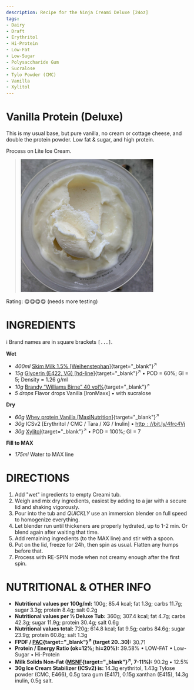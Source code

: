 ```yaml
---
description: Recipe for the Ninja Creami Deluxe [24oz]
tags:
- Dairy
- Draft
- Erythritol
- Hi-Protein
- Low-Fat
- Low-Sugar
- Polysaccharide Gum
- Sucralose
- Tylo Powder (CMC)
- Vanilla
- Xylitol
---
```

# Vanilla Protein (Deluxe)

This is my usual base, but pure vanilla, no cream or cottage cheese, and double the protein powder.
Low fat & sugar, and high protein.

Process on Lite Ice Cream.

> <img width=360 alt="Spun Ice Cream" src="Vanilla-Protein_2025-05-12.jpg" class="zoomable" />

Rating: 😋😋😋😋 (needs more testing)

# INGREDIENTS

ℹ️ Brand names are in square brackets `[...]`.

**Wet**

  - _400ml_ [Skim Milk 1.5% \[Weihenstephan\]](/ice-creamery/info/ingredients/#skim-milk){target="_blank"}<sup>↗</sup>
  - _15g_ [Glycerin (E422, VG) \[hd-line\]](/ice-creamery/info/ingredients/#vegetable-glycerin-glycerol-vg-e422){target="_blank"}<sup>↗</sup> • POD = 60%; GI = 5; Density = 1.26 g/ml
  - _10g_ [Brandy “Williams Birne” 40 vol%](/ice-creamery/info/ingredients/#alcohol-ethanol){target="_blank"}<sup>↗</sup>
  - _5 drops_ Flavor drops Vanilla [IronMaxx] • with sucralose

**Dry**

  - _60g_ [Whey protein Vanilla \[MaxiNutrition\]](/ice-creamery/info/ingredients/#whey-protein){target="_blank"}<sup>↗</sup>
  - _30g_ ICSv2 [Erythritol / CMC / Tara / XG / Inulin] • [http﹕//bit.ly/4frc4Vj](https://jhermann.github.io/ice-creamery/I/Ice%20Cream%20Stabilizer%20(ICS)/)
  - _30g_ [Xylitol](/ice-creamery/info/ingredients/#xylitol-e967){target="_blank"}<sup>↗</sup> • POD = 100%; GI = 7

**Fill to MAX**

  - _175ml_ Water to MAX line

# DIRECTIONS

 1. Add "wet" ingredients to empty Creami tub.
 1. Weigh and mix dry ingredients, easiest by adding to a jar with a secure lid and shaking vigorously.
 1. Pour into the tub and *QUICKLY* use an immersion blender on full speed to homogenize everything.
 1. Let blender run until thickeners are properly hydrated, up to 1-2 min. Or blend again after waiting that time.
 1. Add remaining ingredients (to the MAX line) and stir with a spoon.
 1. Put on the lid, freeze for 24h, then spin as usual. Flatten any humps before that.
 1. Process with RE-SPIN mode when not creamy enough after the first spin.

# NUTRITIONAL & OTHER INFO
- **Nutritional values per 100g/ml:** 100g; 85.4 kcal; fat 1.3g; carbs 11.7g; sugar 3.3g; protein 8.4g; salt 0.2g
- **Nutritional values per ½ Deluxe Tub:** 360g; 307.4 kcal; fat 4.7g; carbs 42.3g; sugar 11.9g; protein 30.4g; salt 0.6g
- **Nutritional values total:** 720g; 614.8 kcal; fat 9.5g; carbs 84.6g; sugar 23.9g; protein 60.8g; salt 1.3g
- **FPDF / [PAC](/ice-creamery/info/glossary/#potere-anti-congelante-pac){target="_blank"}<sup>↗</sup> (target 20..30):** 30.71
- **Protein / Energy Ratio (ok=12%; hi=20%):** 39.58% • LOW-FAT • Low-Sugar • Hi-Protein
- **Milk Solids Non-Fat ([MSNF](/ice-creamery/info/glossary/#milk-solids-not-fat-msnf){target="_blank"}<sup>↗</sup>, 7-11%):** 90.2g • 12.5%
- **30g Ice Cream Stabilizer (ICSv2) is:** 14.3g erythritol, 1.43g Tylose powder (CMC, E466), 
0.5g tara gum (E417), 0.15g xanthan (E415),
14.3g inulin, 0.5g salt.
